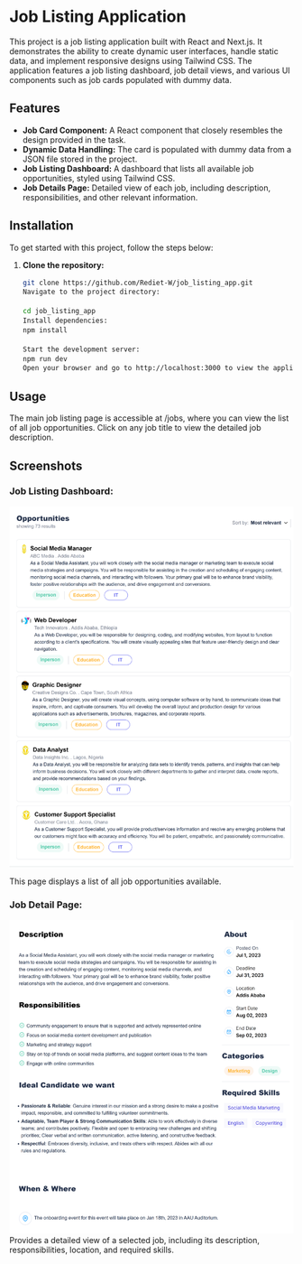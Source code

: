 # Job Listing Application

This project is a job listing application built with React and Next.js. It demonstrates the ability to create dynamic user interfaces, handle static data, and implement responsive designs using Tailwind CSS. The application features a job listing dashboard, job detail views, and various UI components such as job cards populated with dummy data.


## Features

- **Job Card Component:** A React component that closely resembles the design provided in the task.
- **Dynamic Data Handling:** The card is populated with dummy data from a JSON file stored in the project.
- **Job Listing Dashboard:** A dashboard that lists all available job opportunities, styled using Tailwind CSS.
- **Job Details Page:** Detailed view of each job, including description, responsibilities, and other relevant information.

## Installation

To get started with this project, follow the steps below:

1. **Clone the repository:**

   ```bash
   git clone https://github.com/Rediet-W/job_listing_app.git
   Navigate to the project directory:

   cd job_listing_app
   Install dependencies:
   npm install

   Start the development server:
   npm run dev
   Open your browser and go to http://localhost:3000 to view the application. 
   ```

## Usage
The main job listing page is accessible at /jobs, where you can view the list of all job opportunities.
Click on any job title to view the detailed job description.

## Screenshots

### Job Listing Dashboard:
![Screenshot](public/jobs_list.png)

This page displays a list of all job opportunities available.
### Job Detail Page:

![Screenshot](public/jobs_detail.png)
Provides a detailed view of a selected job, including its description, responsibilities, location, and required skills.
